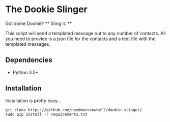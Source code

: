 # The Dookie Slinger #

Got some Dookie? ** Sling it. **


This script will send a templated message out to any number of contacts. All you need to provide is a json file for the contacts and a text file with the templated messages.
 
## Dependencies ##
 * Python 3.5+

## Installation ##

Installation is pretty easy...

```
git clone https://github.com/needmorecowbell/dookie-slinger/
sudo pip install -r requirements.txt
```


